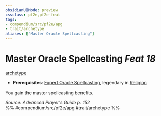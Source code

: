 ```yaml
---
obsidianUIMode: preview
cssclass: pf2e,pf2e-feat
tags:
- compendium/src/pf2e/apg
- trait/archetype
aliases: ["Master Oracle Spellcasting"]
---
```

# Master Oracle Spellcasting  *Feat 18*  
[archetype](../../rules/traits/archetype.md)  

- **Prerequisites**: [Expert Oracle Spellcasting](expert-oracle-spellcasting-apg.md), legendary in [Religion](../skills.md#Religion)

You gain the master spellcasting benefits.

*Source: Advanced Player's Guide p. 152*  
%% #compendium/src/pf2e/apg #trait/archetype %%